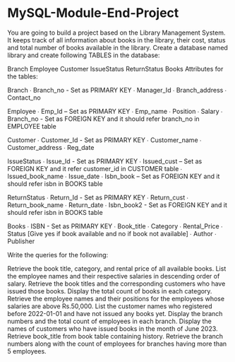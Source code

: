 # MySQL-Module-End-Project
You are going to build a project based on the Library Management System. It keeps track of all information about books in the library, their cost, status and total number of books available in the library. Create a database named library and create following TABLES in the database:

Branch
Employee
Customer
IssueStatus
ReturnStatus
Books
Attributes for the tables:

Branch ∙ Branch_no - Set as PRIMARY KEY ∙ Manager_Id ∙ Branch_address ∙ Contact_no

Employee ∙ Emp_Id – Set as PRIMARY KEY ∙ Emp_name ∙ Position ∙ Salary ∙ Branch_no - Set as FOREIGN KEY and it should refer branch_no in EMPLOYEE table

Customer ∙ Customer_Id - Set as PRIMARY KEY ∙ Customer_name ∙ Customer_address ∙ Reg_date

IssueStatus ∙ Issue_Id - Set as PRIMARY KEY ∙ Issued_cust – Set as FOREIGN KEY and it refer customer_id in CUSTOMER table ∙ Issued_book_name ∙ Issue_date ∙ Isbn_book – Set as FOREIGN KEY and it should refer isbn in BOOKS table

ReturnStatus ∙ Return_Id - Set as PRIMARY KEY ∙ Return_cust ∙ Return_book_name ∙ Return_date ∙ Isbn_book2 - Set as FOREIGN KEY and it should refer isbn in BOOKS table

Books ∙ ISBN - Set as PRIMARY KEY ∙ Book_title ∙ Category ∙ Rental_Price ∙ Status [Give yes if book available and no if book not available] ∙ Author ∙ Publisher

Write the queries for the following:

Retrieve the book title, category, and rental price of all available books.
List the employee names and their respective salaries in descending order of salary.
Retrieve the book titles and the corresponding customers who have issued those books.
Display the total count of books in each category.
Retrieve the employee names and their positions for the employees whose salaries are above Rs.50,000.
List the customer names who registered before 2022-01-01 and have not issued any books yet.
Display the branch numbers and the total count of employees in each branch.
Display the names of customers who have issued books in the month of June 2023.
Retrieve book_title from book table containing history.
Retrieve the branch numbers along with the count of employees for branches having more than 5 employees.
